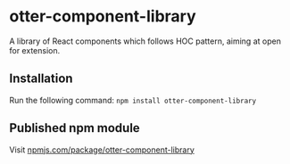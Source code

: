 # otter-component-library
A library of React components which follows HOC pattern, aiming at open for extension.
## Installation
Run the following command:
`npm install otter-component-library`
## Published npm module
Visit
[npmjs.com/package/otter-component-library](https://www.npmjs.com/package/otter-component-library)
